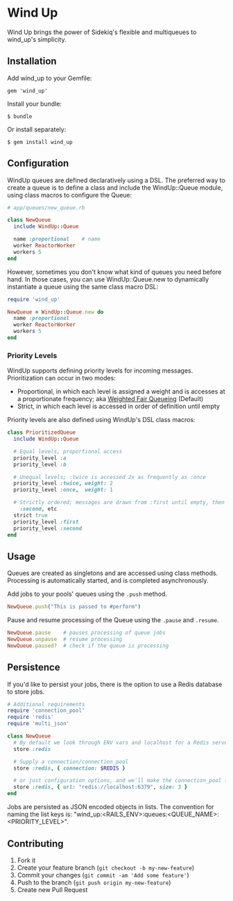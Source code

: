 Wind Up
=======
Wind Up brings the power of Sidekiq's flexible and multiqueues to wind_up's simplicity.

## Installation ##

Add wind_up to your Gemfile:

    gem 'wind_up'

Install your bundle:

    $ bundle

Or install separately:

    $ gem install wind_up

## Configuration ##

WindUp queues are defined declaratively using a DSL. The preferred way to
create a queue is to define a class and include the WindUp::Queue module,
using class macros to configure the Queue:

```Ruby
# app/queues/new_queue.rb

class NewQueue
  include WindUp::Queue

  name :proportional    # name
  worker ReactorWorker
  workers 5
end
```

However, sometimes you don't know what kind of queues you need before hand. In
those cases, you can use WindUp::Queue.new to dynamically instantiate a queue
using the same class macro DSL:

```Ruby
require 'wind_up'

NewQueue = WindUp::Queue.new do
  name :proportional
  worker ReactorWorker
  workers 5
end
```

### Priority Levels ###

WindUp supports defining priority levels for incoming messages. Prioritization
can occur in two modes:

  * Proportional, in which each level is assigned a weight and is accesses at
    a proportionate frequency; aka [Weighted Fair Queueing](http://en.wikipedia.org/wiki/Weighted_fair_queuing) (Default)
  * Strict, in which each level is accessed in order of definition until empty

Priority levels are also defined using WindUp's DSL class macros:

```Ruby
class PrioritizedQueue
  include WindUp::Queue

  # Equal levels, proportional access
  priority_level :a
  priority_level :b

  # Unequal levels; :twice is accessed 2x as frequently as :once
  priority_level :twice, weight: 2
  priority_level :once,  weight: 1

  # Strictly ordered; messages are drawn from :first until empty, then from
    :second, etc
  strict true
  priority_level :first
  priority_level :second
end
```

## Usage ##

Queues are created as singletons and are accessed using class methods.
Processing is automatically started, and is completed asynchronously.

Add jobs to your pools' queues using the `.push` method.
```Ruby
NewQueue.push("This is passed to #perform")
```

Pause and resume processing of the Queue using the `.pause` and `.resume`.
```Ruby
NewQueue.pause    # pauses processing of queue jobs
NewQueue.unpause  # resume processing
NewQueue.paused?  # check if the queue is processing
```

## Persistence ##
If you'd like to persist your jobs, there is the option to use a Redis database to store jobs.
```Ruby
# Additional requirements
require 'connection_pool'
require 'redis'
require 'multi_json'

class NewQueue
  # By default we look through ENV vars and localhost for a Redis server
  store :redis

  # Supply a connection/connection_pool
  store :redis, { connection: $REDIS }

  # or just configuration options, and we'll make the connection_pool for you
  store :redis, { url: "redis://localhost:6379", size: 3 }
end
```

Jobs are persisted as JSON encoded objects in lists. The convention for naming
the list keys is: "wind_up:<RAILS_ENV>:queues:<QUEUE_NAME>:<PRIORITY_LEVEL>".

## Contributing

1. Fork it
2. Create your feature branch (`git checkout -b my-new-feature`)
3. Commit your changes (`git commit -am 'Add some feature'`)
4. Push to the branch (`git push origin my-new-feature`)
5. Create new Pull Request
